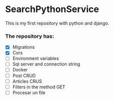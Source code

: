 # SearchPythonService
This is my first repository with python and django.

### The repository has:
- [x] Migrations
- [x] Cors
- [ ] Environment variables
- [ ] Sql server and connection string
- [ ] Docker
- [ ] Post CRUD
- [ ] Articles CRUS
- [ ] Filters in the method GET
- [ ] Procesar un file
